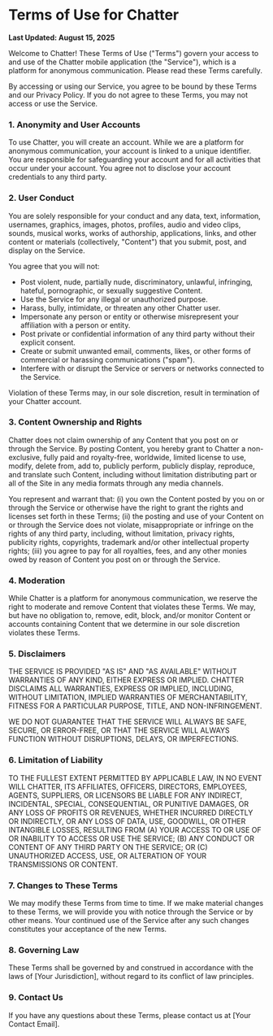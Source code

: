 # Terms of Use for Chatter

**Last Updated: August 15, 2025**

Welcome to Chatter! These Terms of Use ("Terms") govern your access to and use of the Chatter mobile application (the "Service"), which is a platform for anonymous communication. Please read these Terms carefully.

By accessing or using our Service, you agree to be bound by these Terms and our Privacy Policy. If you do not agree to these Terms, you may not access or use the Service.

### 1. Anonymity and User Accounts

To use Chatter, you will create an account. While we are a platform for anonymous communication, your account is linked to a unique identifier. You are responsible for safeguarding your account and for all activities that occur under your account. You agree not to disclose your account credentials to any third party.

### 2. User Conduct

You are solely responsible for your conduct and any data, text, information, usernames, graphics, images, photos, profiles, audio and video clips, sounds, musical works, works of authorship, applications, links, and other content or materials (collectively, "Content") that you submit, post, and display on the Service.

You agree that you will not:

*   Post violent, nude, partially nude, discriminatory, unlawful, infringing, hateful, pornographic, or sexually suggestive Content.
*   Use the Service for any illegal or unauthorized purpose.
*   Harass, bully, intimidate, or threaten any other Chatter user.
*   Impersonate any person or entity or otherwise misrepresent your affiliation with a person or entity.
*   Post private or confidential information of any third party without their explicit consent.
*   Create or submit unwanted email, comments, likes, or other forms of commercial or harassing communications ("spam").
*   Interfere with or disrupt the Service or servers or networks connected to the Service.

Violation of these Terms may, in our sole discretion, result in termination of your Chatter account.

### 3. Content Ownership and Rights

Chatter does not claim ownership of any Content that you post on or through the Service. By posting Content, you hereby grant to Chatter a non-exclusive, fully paid and royalty-free, worldwide, limited license to use, modify, delete from, add to, publicly perform, publicly display, reproduce, and translate such Content, including without limitation distributing part or all of the Site in any media formats through any media channels.

You represent and warrant that: (i) you own the Content posted by you on or through the Service or otherwise have the right to grant the rights and licenses set forth in these Terms; (ii) the posting and use of your Content on or through the Service does not violate, misappropriate or infringe on the rights of any third party, including, without limitation, privacy rights, publicity rights, copyrights, trademark and/or other intellectual property rights; (iii) you agree to pay for all royalties, fees, and any other monies owed by reason of Content you post on or through the Service.

### 4. Moderation

While Chatter is a platform for anonymous communication, we reserve the right to moderate and remove Content that violates these Terms. We may, but have no obligation to, remove, edit, block, and/or monitor Content or accounts containing Content that we determine in our sole discretion violates these Terms.

### 5. Disclaimers

THE SERVICE IS PROVIDED "AS IS" AND "AS AVAILABLE" WITHOUT WARRANTIES OF ANY KIND, EITHER EXPRESS OR IMPLIED. CHATTER DISCLAIMS ALL WARRANTIES, EXPRESS OR IMPLIED, INCLUDING, WITHOUT LIMITATION, IMPLIED WARRANTIES OF MERCHANTABILITY, FITNESS FOR A PARTICULAR PURPOSE, TITLE, AND NON-INFRINGEMENT.

WE DO NOT GUARANTEE THAT THE SERVICE WILL ALWAYS BE SAFE, SECURE, OR ERROR-FREE, OR THAT THE SERVICE WILL ALWAYS FUNCTION WITHOUT DISRUPTIONS, DELAYS, OR IMPERFECTIONS.

### 6. Limitation of Liability

TO THE FULLEST EXTENT PERMITTED BY APPLICABLE LAW, IN NO EVENT WILL CHATTER, ITS AFFILIATES, OFFICERS, DIRECTORS, EMPLOYEES, AGENTS, SUPPLIERS, OR LICENSORS BE LIABLE FOR ANY INDIRECT, INCIDENTAL, SPECIAL, CONSEQUENTIAL, OR PUNITIVE DAMAGES, OR ANY LOSS OF PROFITS OR REVENUES, WHETHER INCURRED DIRECTLY OR INDIRECTLY, OR ANY LOSS OF DATA, USE, GOODWILL, OR OTHER INTANGIBLE LOSSES, RESULTING FROM (A) YOUR ACCESS TO OR USE OF OR INABILITY TO ACCESS OR USE THE SERVICE; (B) ANY CONDUCT OR CONTENT OF ANY THIRD PARTY ON THE SERVICE; OR (C) UNAUTHORIZED ACCESS, USE, OR ALTERATION OF YOUR TRANSMISSIONS OR CONTENT.

### 7. Changes to These Terms

We may modify these Terms from time to time. If we make material changes to these Terms, we will provide you with notice through the Service or by other means. Your continued use of the Service after any such changes constitutes your acceptance of the new Terms.

### 8. Governing Law

These Terms shall be governed by and construed in accordance with the laws of [Your Jurisdiction], without regard to its conflict of law principles.

### 9. Contact Us

If you have any questions about these Terms, please contact us at [Your Contact Email].
